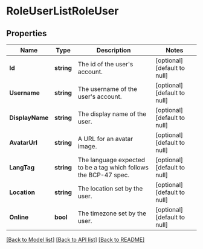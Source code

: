 # RoleUserListRoleUser

## Properties
Name | Type | Description | Notes
------------ | ------------- | ------------- | -------------
**Id** | **string** | The id of the user&#39;s account. | [optional] [default to null]
**Username** | **string** | The username of the user&#39;s account. | [optional] [default to null]
**DisplayName** | **string** | The display name of the user. | [optional] [default to null]
**AvatarUrl** | **string** | A URL for an avatar image. | [optional] [default to null]
**LangTag** | **string** | The language expected to be a tag which follows the BCP-47 spec. | [optional] [default to null]
**Location** | **string** | The location set by the user. | [optional] [default to null]
**Online** | **bool** | The timezone set by the user. | [optional] [default to null]

[[Back to Model list]](../README.md#documentation-for-models) [[Back to API list]](../README.md#documentation-for-api-endpoints) [[Back to README]](../README.md)


